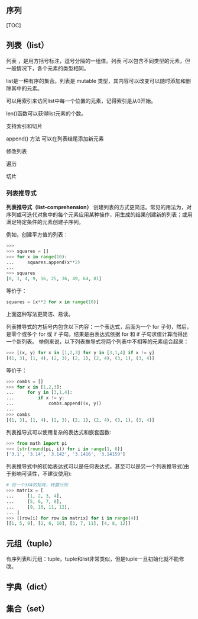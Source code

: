 序列
------
[TOC]

## 列表（list）
列表 ，是用方括号标注，逗号分隔的一组值。列表 可以包含不同类型的元素，但一般情况下，各个元素的类型相同。

list是一种有序的集合。列表是 mutable 类型，其内容可以改变可以随时添加和删除其中的元素。

可以用索引来访问list中每一个位置的元素，记得索引是从0开始。


len()函数可以获得list元素的个数。

支持索引和切片

append() 方法 可以在列表结尾添加新元素

修改列表


遍历


切片

### 列表推导式
**列表推导式（list-comprehension）** 创建列表的方式更简洁。常见的用法为，对序列或可迭代对象中的每个元素应用某种操作，用生成的结果创建新的列表；或用满足特定条件的元素创建子序列。

例如，创建平方值的列表：
```python
>>>
>>> squares = []
>>> for x in range(10):
...     squares.append(x**2)
...
>>> squares
[0, 1, 4, 9, 16, 25, 36, 49, 64, 81]
```

等价于：
```python
squares = [x**2 for x in range(10)]
```
上面这种写法更简洁、易读。

列表推导式的方括号内包含以下内容：一个表达式，后面为一个 for 子句，然后，是零个或多个 for 或 if 子句。结果是由表达式依据 for 和 if 子句求值计算而得出一个新列表。 举例来说，以下列表推导式将两个列表中不相等的元素组合起来：
```python
>>> [(x, y) for x in [1,2,3] for y in [3,1,4] if x != y]
[(1, 3), (1, 4), (2, 3), (2, 1), (2, 4), (3, 1), (3, 4)]
```
等价于：
```python
>>> combs = []
>>> for x in [1,2,3]:
...     for y in [3,1,4]:
...         if x != y:
...             combs.append((x, y))
...
>>> combs
[(1, 3), (1, 4), (2, 3), (2, 1), (2, 4), (3, 1), (3, 4)]
```

列表推导式可以使用复杂的表达式和嵌套函数:
```python
>>> from math import pi
>>> [str(round(pi, i)) for i in range(1, 6)]
['3.1', '3.14', '3.142', '3.1416', '3.14159']
```

列表推导式中的初始表达式可以是任何表达式，甚至可以是另一个列表推导式(由于影响可读性，不建议使用):
```python
# 将一个3X4的矩阵，转置行列
>>> matrix = [
...     [1, 2, 3, 4],
...     [5, 6, 7, 8],
...     [9, 10, 11, 12],
... ]
>>> [[row[i] for row in matrix] for i in range(4)]
[[1, 5, 9], [2, 6, 10], [3, 7, 11], [4, 8, 12]]
```


## 元组（tuple）
有序列表叫元组：tuple。tuple和list非常类似，但是tuple一旦初始化就不能修改。

## 字典（dict）

## 集合（set）


